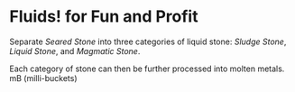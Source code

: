 # Fluids! for Fun and Profit

Separate _Seared Stone_ into three categories of liquid stone:
_Sludge Stone_, _Liquid Stone_, and _Magmatic Stone_.

Each category of stone can then be further processed into molten metals.
mB (milli-buckets)